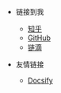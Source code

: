 <!-- _navbar.md -->

* 链接到我
  * [知乎](https://www.zhihu.com/people/yuan-ling-51-66)
  * [GitHub](https://github.com/cttmayi)
  * [链滴](https://ld246.com/member/cttmayi)



* 友情链接
  * [Docsify](https://docsify.js.org/#/)

